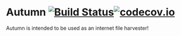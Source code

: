 Autumn [![Build Status](https://api.travis-ci.org/fxfitz/autumn.svg?branch=master)](https://travis-ci.org/fxfitz/autumn)[![codecov.io](https://codecov.io/github/fxfitz/autumn/coverage.svg?branch=master)](https://codecov.io/github/fxfitz/autumn?branch=master)
======

Autumn is intended to be used as an internet file harvester!